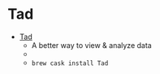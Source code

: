 # Tad
- [Tad](https://www.tadviewer.com/)
  -  A better way to view & analyze data
  - 
  - `brew cask install Tad`

